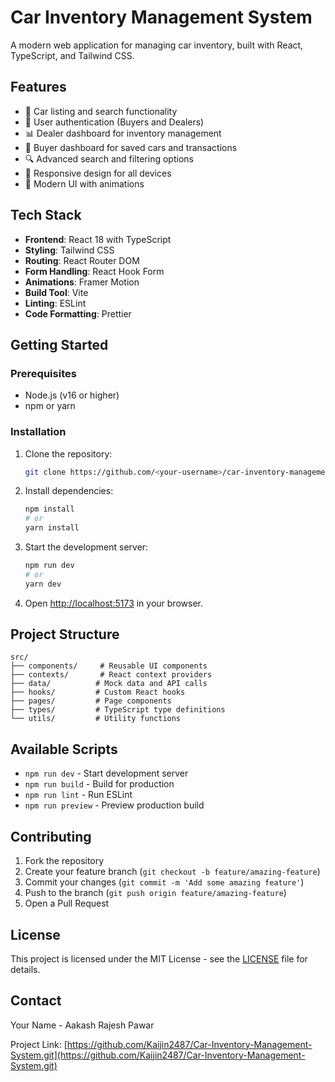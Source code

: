 # Car Inventory Management System

A modern web application for managing car inventory, built with React, TypeScript, and Tailwind CSS.

## Features

- 🚗 Car listing and search functionality
- 👥 User authentication (Buyers and Dealers)
- 📊 Dealer dashboard for inventory management
- 🛒 Buyer dashboard for saved cars and transactions
- 🔍 Advanced search and filtering options
- 📱 Responsive design for all devices
- 🎨 Modern UI with animations

## Tech Stack

- **Frontend**: React 18 with TypeScript
- **Styling**: Tailwind CSS
- **Routing**: React Router DOM
- **Form Handling**: React Hook Form
- **Animations**: Framer Motion
- **Build Tool**: Vite
- **Linting**: ESLint
- **Code Formatting**: Prettier

## Getting Started

### Prerequisites

- Node.js (v16 or higher)
- npm or yarn

### Installation

1. Clone the repository:
   ```bash
   git clone https://github.com/<your-username>/car-inventory-management.git
   ```

2. Install dependencies:
   ```bash
   npm install
   # or
   yarn install
   ```

3. Start the development server:
   ```bash
   npm run dev
   # or
   yarn dev
   ```

4. Open [http://localhost:5173](http://localhost:5173) in your browser.

## Project Structure

```
src/
├── components/     # Reusable UI components
├── contexts/       # React context providers
├── data/          # Mock data and API calls
├── hooks/         # Custom React hooks
├── pages/         # Page components
├── types/         # TypeScript type definitions
└── utils/         # Utility functions
```

## Available Scripts

- `npm run dev` - Start development server
- `npm run build` - Build for production
- `npm run lint` - Run ESLint
- `npm run preview` - Preview production build

## Contributing

1. Fork the repository
2. Create your feature branch (`git checkout -b feature/amazing-feature`)
3. Commit your changes (`git commit -m 'Add some amazing feature'`)
4. Push to the branch (`git push origin feature/amazing-feature`)
5. Open a Pull Request

## License

This project is licensed under the MIT License - see the [LICENSE](LICENSE) file for details.

## Contact

Your Name - Aakash Rajesh Pawar

Project Link: [https://github.com/Kaijin2487/Car-Inventory-Management-System.git](https://github.com/Kaijin2487/Car-Inventory-Management-System.git) 
